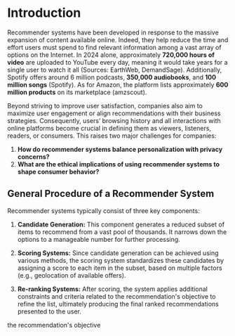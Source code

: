 # Introduction
Recommender systems have been developed in response to the massive expansion of content available online. Indeed, they help reduce the time and effort users must spend to find relevant information among a vast array of options on the Internet. In 2024 alone, approximately **720,000 hours of video** are uploaded to YouTube every day, meaning it would take years for a single user to watch it all (Sources: EarthWeb, DemandSage). Additionally, Spotify offers around 6 million podcasts, **350,000 audiobooks**, and **100 million songs** (Spotify). As for Amazon, the platform lists approximately **600 million products** on its marketplace (amzscout).

Beyond striving to improve user satisfaction, companies also aim to maximize user engagement or align recommendations with their business strategies. Consequently, users’ browsing history and all interactions with online platforms become crucial in defining them as viewers, listeners, readers, or consumers. This raises two major challenges for companies:

1. **How do recommender systems balance personalization with privacy concerns?**
2. **What are the ethical implications of using recommender systems to shape consumer behavior?**

## General Procedure of a Recommender System

Recommender systems typically consist of three key components:

1. **Candidate Generation:** This component generates a reduced subset of items to recommend from a vast pool of thousands. It narrows down the options to a manageable number for further processing.

2. **Scoring Systems:** Since candidate generation can be achieved using various methods, the scoring system standardizes these candidates by assigning a score to each item in the subset, based on multiple factors (e.g., geolocation of available offers).

3. **Re-ranking Systems:** After scoring, the system applies additional constraints and criteria related to the recommendation's objective to refine the list, ultimately producing the final ranked recommendations presented to the user.

the recommendation's objective

